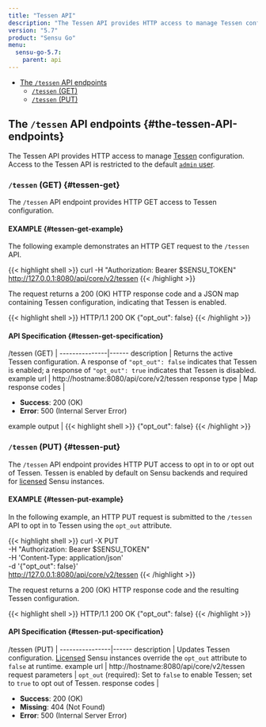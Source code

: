 ```yaml
---
title: "Tessen API"
description: "The Tessen API provides HTTP access to manage Tessen configuration. Read on for the full reference."
version: "5.7"
product: "Sensu Go"
menu:
  sensu-go-5.7:
    parent: api
---
```


- [The `/tessen` API endpoints](#the-tessen-API-endpoints)
  - [`/tessen` (GET)](#tessen-get)
  - [`/tessen` (PUT)](#tessen-put)

## The `/tessen` API endpoints {#the-tessen-API-endpoints}

The Tessen API provides HTTP access to manage [Tessen](../../reference/tessen) configuration.
Access to the Tessen API is restricted to the default [`admin` user](../../reference/rbac#default-user).

### `/tessen` (GET) {#tessen-get}

The `/tessen` API endpoint provides HTTP GET access to Tessen configuration.

#### EXAMPLE {#tessen-get-example}

The following example demonstrates an HTTP GET request to the `/tessen` API.

{{< highlight shell >}}
curl -H "Authorization: Bearer $SENSU_TOKEN" http://127.0.0.1:8080/api/core/v2/tessen
{{< /highlight >}}

The request returns a 200 (OK) HTTP response code and a JSON map containing Tessen configuration, indicating that Tessen is enabled.

{{< highlight shell >}}
HTTP/1.1 200 OK
{"opt_out": false}
{{< /highlight >}}

#### API Specification {#tessen-get-specification}

/tessen (GET)  | 
---------------|------
description    | Returns the active Tessen configuration. A response of `"opt_out": false` indicates that Tessen is enabled; a response of `"opt_out": true` indicates that Tessen is disabled.
example url    | http://hostname:8080/api/core/v2/tessen
response type  | Map
response codes | <ul><li>**Success**: 200 (OK)</li><li>**Error**: 500 (Internal Server Error)</li></ul>
example output | {{< highlight shell >}}
{"opt_out": false}
{{< /highlight >}}

### `/tessen` (PUT) {#tessen-put}

The `/tessen` API endpoint provides HTTP PUT access to opt in to or opt out of Tessen.
Tessen is enabled by default on Sensu backends and required for [licensed][4] Sensu instances.

#### EXAMPLE {#tessen-put-example}

In the following example, an HTTP PUT request is submitted to the `/tessen` API to opt in to Tessen using the `opt_out` attribute.

{{< highlight shell >}}
curl -X PUT \
-H "Authorization: Bearer $SENSU_TOKEN" \
-H 'Content-Type: application/json' \
-d '{"opt_out": false}' \
http://127.0.0.1:8080/api/core/v2/tessen
{{< /highlight >}}

The request returns a 200 (OK) HTTP response code and the resulting Tessen configuration.

{{< highlight shell >}}
HTTP/1.1 200 OK
{"opt_out": false}
{{< /highlight >}}

#### API Specification {#tessen-put-specification}

/tessen (PUT) | 
----------------|------
description     | Updates Tessen configuration. [Licensed][4] Sensu instances override the `opt_out` attribute to `false` at runtime.
example url     | http://hostname:8080/api/core/v2/tessen
request parameters | `opt_out` (required): Set to `false` to enable Tessen; set to `true` to opt out of Tessen.
response codes   | <ul><li>**Success**: 200 (OK)</li><li> **Missing**: 404 (Not Found)</li><li>**Error**: 500 (Internal Server Error)</li></ul>

[4]: ../../reference/license
